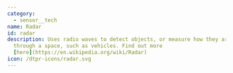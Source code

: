 ```yaml
---
category: 
  - sensor__tech
name: Radar
id: radar
description: Uses radio waves to detect objects, or measure how they are moving
  through a space, such as vehicles. Find out more
  [here](https://en.wikipedia.org/wiki/Radar)
icon: /dtpr-icons/radar.svg
---
```

